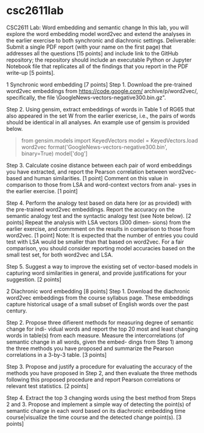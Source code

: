 # csc2611lab

CSC2611 Lab: Word embedding and semantic change
In this lab, you will explore the word embedding model word2vec and extend the analyses
in the earlier exercise to both synchronic and diachronic settings. Deliverable: Submit a
single PDF report (with your name on the first page) that addresses all the questions [15
points] and include link to the GitHub repository; the repository should include an executable
Python or Jupyter Notebook file that replicates all of the findings that you report in the
PDF write-up [5 points].

1 Synchronic word embedding [7 points]
Step 1. Download the pre-trained word2vec embeddings from https://code.google.com/
archive/p/word2vec/, specifically, the file \GoogleNews-vectors-negative300.bin.gz".

Step 2. Using gensim, extract embeddings of words in Table 1 of RG65 that also appeared in
the set W from the earlier exericse, i.e., the pairs of words should be identical in all analyses.
An example use of gensim is provided below.
> from gensim.models import KeyedVectors
> model = KeyedVectors.load word2vec format('GoogleNews-vectors-negative300.bin',
binary=True)
> model['dog']

Step 3. Calculate cosine distance between each pair of word embeddings you have extracted,
and report the Pearson correlation between word2vec-based and human similarities. [1 point]
Comment on this value in comparison to those from LSA and word-context vectors from anal-
yses in the earlier exercise. [1 point]

Step 4. Perform the analogy test based on data here (or as provided) with the pre-trained
word2vec embeddings. Report the accuracy on the semantic analogy test and the syntactic
analogy test (see Note below). [2 points] Repeat the analysis with LSA vectors (300 dimen-
sions) from the earlier exercise, and commment on the results in comparison to those from
word2vec. [1 point] Note: It is expected that the number of entries you could test with LSA
would be smaller than that based on word2vec. For a fair comparison, you should consider
reporting model accuracies based on the small test set, for both word2vec and LSA.

Step 5. Suggest a way to improve the existing set of vector-based models in capturing word
similarities in general, and provide justifications for your suggestion. [2 points]

2 Diachronic word embedding [8 points]
Step 1. Download the diachronic word2vec embeddings from the course syllabus page. These
embeddings capture historical usage of a small subset of English words over the past century.

Step 2. Propose three difierent methods for measuring degree of semantic change for indi-
vidual words and report the top 20 most and least changing words in table(s) from each
measure. Measure the intercorrelations (of semantic change in all words, given the embed-
dings from Step 1) among the three methods you have proposed and summarize the Pearson
correlations in a 3-by-3 table. [3 points]

Step 3. Propose and justify a procedure for evaluating the accuracy of the methods you have
proposed in Step 2, and then evaluate the three methods following this proposed procedure
and report Pearson correlations or relevant test statistics. [2 points]

Step 4. Extract the top 3 changing words using the best method from Steps 2 and 3. Propose
and implement a simple way of detecting the point(s) of semantic change in each word based
on its diachronic embedding time course|visualize the time course and the detected change
point(s). [3 points]


